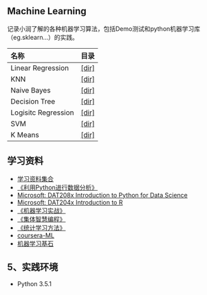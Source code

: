 ﻿## Machine Learning
记录小润了解的各种机器学习算法，包括Demo测试和python机器学习库（eg.sklearn...）的实践。

|名称                  |目录         |
|:--------------------|-------------|
| Linear Regression   | [[dir]](https://github.com/zhourunlai/machine-learning-algorithm/tree/master/logistic-regression)|
| KNN                 | [[dir]](https://github.com/zhourunlai/machine-learning-algorithm/tree/master/KNN)|
| Naive Bayes         | [[dir]](https://github.com/zhourunlai/machine-learning-algorithm/tree/master/Naive-bayes)|
| Decision Tree       | [[dir]](https://github.com/zhourunlai/machine-learning-algorithm/tree/master/decision-tree)|
| Logisitc Regression | [[dir]](https://github.com/zhourunlai/machine-learning-algorithm/tree/master/logistic-regression)|
| SVM                 | [[dir]](https://github.com/zhourunlai/machine-learning-algorithm/tree/master/SVM)|
| K Means             | [[dir]](https://github.com/zhourunlai/machine-learning-algorithm/tree/master/K-Means)|

## 学习资料
* [学习资料集合](https://github.com/zhourunlai/machine-learning-algorithm/tree/master/ML%20%26%20DL)
* [《利用Python进行数据分析》](http://book.douban.com/subject/25779298/)
* [Microsoft: DAT208x Introduction to Python for Data Science](https://courses.edx.org/courses/course-v1:Microsoft+DAT208x+1T2016)
* [Microsoft: DAT204x Introduction to R](https://courses.edx.org/courses/course-v1:Microsoft+DAT204x+1T2016/)  
* [《机器学习实战》](http://book.douban.com/subject/24703171/)
* [《集体智慧编程》](http://book.douban.com/subject/3288908/)
* [《统计学习方法》](http://book.douban.com/subject/10590856/)
* [ coursera-ML](https://www.coursera.org/learn/machine-learning)
* [ 机器学习基石](https://www.coursera.org/course/ntumlone)

## 5、实践环境
* Python 3.5.1

